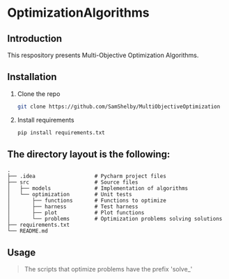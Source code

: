 # OptimizationAlgorithms
 
## Introduction
This respository presents  Multi-Objective Optimization Algorithms. 

## Installation

1. Clone the repo
   ```sh
   git clone https://github.com/SamShelby/MultiObjectiveOptimization
   ```
3. Install requirements
   ```sh
   pip install requirements.txt
   ```

## The directory layout is the following:
    .
    ├── .idea                   # Pycharm project files
    ├── src                     # Source files
    │   ├── models              # Implementation of algorithms
    │   └── optimization        # Unit tests
    │       ├── functions       # Functions to optimize
    │       ├── harness         # Test harness
    │       ├── plot            # Plot functions
    │       └── problems        # Optimization problems solving solutions
    ├── requirements.txt
    └── README.md

## Usage
> The scripts that optimize problems have the prefix 'solve_'

